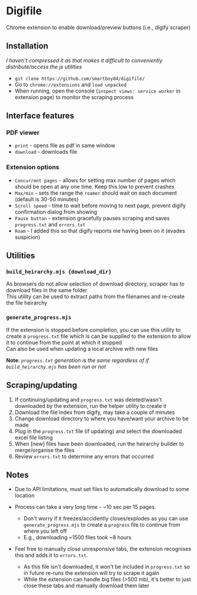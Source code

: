 # Digifile
Chrome extension to enable download/preview buttons (i.e., digify scraper)

## Installation
*I haven't compressed it as that makes it difficult to conveniently distribute/access the js utilities* 
- `git clone https://github.com/smartboy84/digifile/`  
- Go to `chrome://extensions` and `load unpacked`  
- When running, open the console (`inspect views: service worker` in extension page) to monitor the scraping process   

## Interface features
### PDF viewer
- `print` - opens file as pdf in same window
- `download` - downloads file  
### Extension options
- `Concurrent pages` - allows for setting max number of pages which should be open at any one time. Keep this low to prevent crashes   
- `Max/min` - sets the range the `roamer` should wait on each document (default is 30-50 minutes)
-  `Scroll speed` - time to wait before moving to next page, prevent digify confirmation dialog from showing
- `Pause button` - extension gracefully pauses scraping and saves `progress.txt` and `errors.txt`
- `Roam` - I added this so that digify reports me having been on it (evades suspicion)

## Utilities
### `build_heirarchy.mjs {download_dir}`
As browsers do not allow selection of download directory, scraper has to download files in the same folder   
This utility can be used to extract paths from the filenames and re-create the file heirarchy

### `generate_progress.mjs`
If the extension is stopped before completion, you can use this utility to create a `progress.txt` file which is can be supplied to the extension to allow it to continue from the point at which it stopped   
Can also be used when updating a local archive with new files 

**Note**: *`progress.txt` generation is the same regardless of if `build_heirarchy.mjs` has been run or not*

## Scraping/updating
1. If continuing/updating and `progress.txt` was deleted/wasn't downloaded by the extension, run the helper utility to create it  
2. Download the file index from digify, may take a couple of minutes   
4. Change download directory to where you have/want your archive to be made   
3. Plug in the `progress.txt` file (if updating) and select the downloaded excel file listing
4. When [new] files have been downloaded, run the heirarchy builder to merge/organise the files
5. Review `errors.txt` to determine any errors that occurred 

## Notes

* Due to API limitations, must set files to automatically download to some location

* Process can take a very long time - ~10 sec per 15 pages. 
    - Don't worry if it freezes/accidently closes/explodes as you can use `generate_progress.mjs` to create a `progress` file to continue from where you left off
    - E.g., downloading ~1500 files took ~8 hours


* Feel free to manually close unresponsive tabs, the extension recognises this and adds it to `errors.txt`. 
    - As this file isn't downloaded, it won't be included in `progress.txt` so in future re-runs the extension will try to scrape it again  
    - While the extension can handle big files (>500 mb), it's better to just close these tabs and manually download them later
